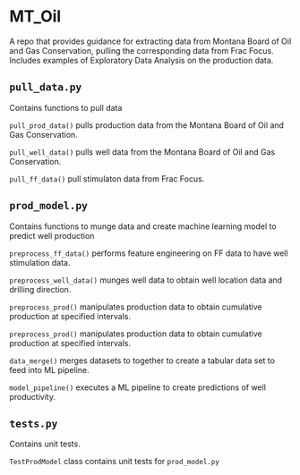 # MT_Oil
A repo that provides guidance for extracting data from Montana Board of Oil and Gas Conservation, pulling the corresponding data from Frac Focus. Includes examples of Exploratory Data Analysis on the production data.


## `pull_data.py`

Contains functions to pull data

`pull_prod_data()` pulls production data from the Montana Board of Oil and Gas Conservation.

`pull_well_data()` pulls well data from the Montana Board of Oil and Gas Conservation.

`pull_ff_data()` pull stimulaton data from Frac Focus.

## `prod_model.py`

Contains functions to munge data and create machine learning model to predict well production

`preprocess_ff_data()` performs feature engineering on FF data to have well stimulation data.

`preprocess_well_data()` munges well data to obtain well location data and drilling direction.

`preprocess_prod()` manipulates production data to obtain cumulative production at specified intervals.

`preprocess_prod()` manipulates production data to obtain cumulative production at specified intervals.

`data_merge()` merges datasets to together to create a tabular data set to feed into ML pipeline. 

`model_pipeline()` executes a ML pipeline to create predictions of well productivity. 

## `tests.py`

Contains unit tests.

`TestProdModel` class contains unit tests for `prod_model.py`
